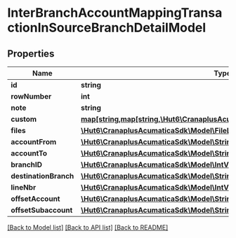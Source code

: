 # InterBranchAccountMappingTransactionInSourceBranchDetailModel

## Properties
Name | Type | Description | Notes
------------ | ------------- | ------------- | -------------
**id** | **string** |  | [optional] 
**rowNumber** | **int** |  | [optional] 
**note** | **string** |  | [optional] 
**custom** | [**map[string,map[string,\Hut6\CranaplusAcumaticaSdk\Model\CustomFieldModel]]**](map.md) |  | [optional] 
**files** | [**\Hut6\CranaplusAcumaticaSdk\Model\FileLinkModel[]**](FileLinkModel.md) |  | [optional] 
**accountFrom** | [**\Hut6\CranaplusAcumaticaSdk\Model\StringValueModel**](StringValueModel.md) |  | [optional] 
**accountTo** | [**\Hut6\CranaplusAcumaticaSdk\Model\StringValueModel**](StringValueModel.md) |  | [optional] 
**branchID** | [**\Hut6\CranaplusAcumaticaSdk\Model\IntValueModel**](IntValueModel.md) |  | [optional] 
**destinationBranch** | [**\Hut6\CranaplusAcumaticaSdk\Model\StringValueModel**](StringValueModel.md) |  | [optional] 
**lineNbr** | [**\Hut6\CranaplusAcumaticaSdk\Model\IntValueModel**](IntValueModel.md) |  | [optional] 
**offsetAccount** | [**\Hut6\CranaplusAcumaticaSdk\Model\StringValueModel**](StringValueModel.md) |  | [optional] 
**offsetSubaccount** | [**\Hut6\CranaplusAcumaticaSdk\Model\StringValueModel**](StringValueModel.md) |  | [optional] 

[[Back to Model list]](../README.md#documentation-for-models) [[Back to API list]](../README.md#documentation-for-api-endpoints) [[Back to README]](../README.md)


